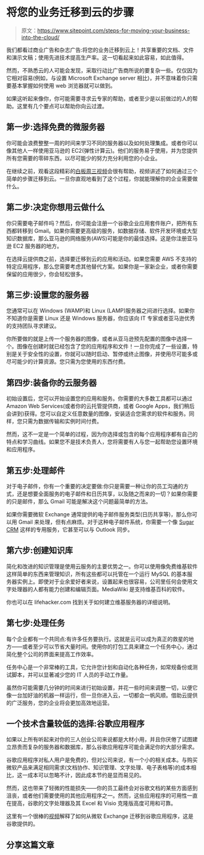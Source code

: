 # 将您的业务迁移到云的步骤

> 原文：<https://www.sitepoint.com/steps-for-moving-your-business-into-the-cloud/>

我们都看过商业广告和杂志广告:将您的业务迁移到云上！共享重要的文档、文件和演示文稿；使用先进技术提高生产率。这一切看起来如此容易，如此值得。

然而，不熟悉云的人可能会发现，采取行动比广告商所说的要复杂一些。仅仅因为它相对容易(例如，与设置 Microsoft Exchange server 相比)，并不意味着你只需要基本掌握如何使用 web 浏览器就可以做到。

如果这听起来像你，你可能需要寻求云专家的帮助，或者至少是以前做过的人的帮助。这里有几个要点可以帮助你向云过渡。

## 第一步:选择免费的微服务器

你可能会浪费整整一周的时间来学习不同的服务器以及如何处理集成。或者你可以像其他人一样使用亚马逊的 EC2(弹性计算云)。他们的服务易于使用，并为您提供所有您需要的零碎东西，以尽可能少的努力充分利用您的小企业。

在继续之前，观看这段精彩的[白板周三视频](http://www.youtube.com/watch?v=7XhSjXQPCiI "Whiteboard Wednesday tutorial")会很有帮助，视频讲述了如何通过三个简单的步骤迁移到云。一旦你直观地看到了这个过程，你就能理解你的企业需要做什么。

## 第二步:决定你想用云做什么

你只需要电子邮件吗？然后，你可能会注册一个谷歌企业应用套件账户，把所有东西都转移到 Gmail。如果你需要更高级的服务，如数据存储、软件开发环境或大型知识数据库，那么亚马逊的网络服务(AWS)可能是你的最佳选择。这是你注册亚马逊 EC2 服务器的地方。

在选择云提供商之前，选择要迁移到云的应用和活动。如果您需要 AWS 不支持的特定应用程序，那么您需要考虑其他替代方案。如果你是一家新企业，或者你需要保留的应用很少，你会轻松很多。

## 第三步:设置您的服务器

您通常可以在 Windows (WAMP)和 Linux (LAMP)服务器之间进行选择。如果你不知道你是需要 Linux 还是 Windows 服务器，你应该向 IT 专家或者亚马逊优秀的支持团队寻求建议。

你所要做的就是上传一个服务器的图像，或者从亚马逊预先配置的图像中选择一个。图像在创建时就已经包含了您的应用程序和文件！一旦你完成了一些设置，特别是关于安全性的设置，你就可以随时启动、暂停或终止图像，并使用尽可能多或尽可能少的计算资源。您只需为您使用的东西付费。

## 第四步:装备你的云服务器

初始设置后，您可以开始设置您的应用和服务。你需要的大多数工具都可以通过 Amazon Web Services(或者你的云托管提供商，或者 Google Apps，我们稍后会讲到)获得。您可以自定义任意数量的图像，安装适合您需求的软件和服务。同样，您只需为数据传输和实例时间付费。

然而，这不一定是一个简单的过程，因为你选择或包含的每个应用程序都有自己的特点和学习曲线。如果您不是技术负责人，您将需要有人与您一起帮助您设置环境和应用程序。

## 第五步:处理邮件

对于电子邮件，你有一个重要的决定要做:你只是需要一种让你的员工沟通的方式，还是想要全面服务的电子邮件和日历共享，以及随之而来的一切？如果你需要的只是邮件，那么 Gmail 可能是解决这个问题最简单的方法。

如果你需要微软 Exchange 通常提供的电子邮件服务类型(日历共享等)，那么你可以用 Gmail 来处理，但有点麻烦。对于这种电子邮件系统，你需要一个像 [Sugar CRM](http://www.sugarcrm.com/feature/email-integration "Sugar CRM") 这样的专用服务，它甚至可以与 Outlook 同步。

## 第六步:创建知识库

简化和改进的知识管理是使用云服务的主要优势之一。你可以使用像免费维基软件这样简单的东西来管理知识，所有这些都可以托管在一个运行 MySQL 的基本服务器实例上。即使对于业余爱好者来说，设置起来也很容易，公司里任何会使用文字处理器的人都有能力创建和编辑页面。MediaWiki 是支持维基百科的软件。

你也可以在 lifehacker.com 找到关于如何建立维基服务器的详细说明。

## 第七步:处理任务

每个企业都有一个共同点:有许多任务要执行。这就是云可以成为真正的救星的地方——或者至少可以节省大量时间。使用你的打包工具来建立一个任务中心，通过简化整个公司的界面来提高工作效率。

任务中心是一个非常棒的工具，它允许您计划和自动化各种任务，如常规备份或测试脚本，并可以显著减少您的 IT 人员的手动工作量。

虽然你可能需要几分钟的时间来进行初始设置，并花一些时间来调整一切，以便它像一台加好油的机器一样运行，但一旦你进入云，一切都会一帆风顺。借助云提供的广泛服务，您的企业将会更加高效地运营。

## 一个技术含量较低的选择:谷歌应用程序

如果以上所有听起来对你的三人创业公司来说都是大材小用，并且你厌倦了试图建立昂贵而复杂的服务器和数据库，那么谷歌应用程序可能会满足你的大部分需求。

谷歌应用程序对私人用户是免费的，但对公司来说，有一个小的相关成本。与购买微软产品来满足相同需求(文档协作、知识管理、文字处理、电子表格等)的成本相比，这一成本可以忽略不计，因此成本节约是显而易见的。

然而，这也带来了轻微的性能损失——你的员工最终会对谷歌文档的某些方面感到沮丧，或者他们需要使用的其他应用程序之一。然而，这些应用程序的可用性一直在提高，谷歌的文字处理器及其 Excel 和 Visio 克隆版高度可用和可靠。

这里有一个很棒的[视频](http://www.youtube.com/watch?v=06LzWKXAuUw "Google Apps video")解释了如何从微软 Exchange 迁移到谷歌应用程序，这是谷歌提供的。

## 分享这篇文章